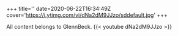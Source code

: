 +++
title=''
date=2020-06-22T16:34:49Z
cover='https://i.ytimg.com/vi/dNa2dM9JJzo/sddefault.jpg'
+++

All content belongs to GlennBeck.
{{< youtube dNa2dM9JJzo >}}
